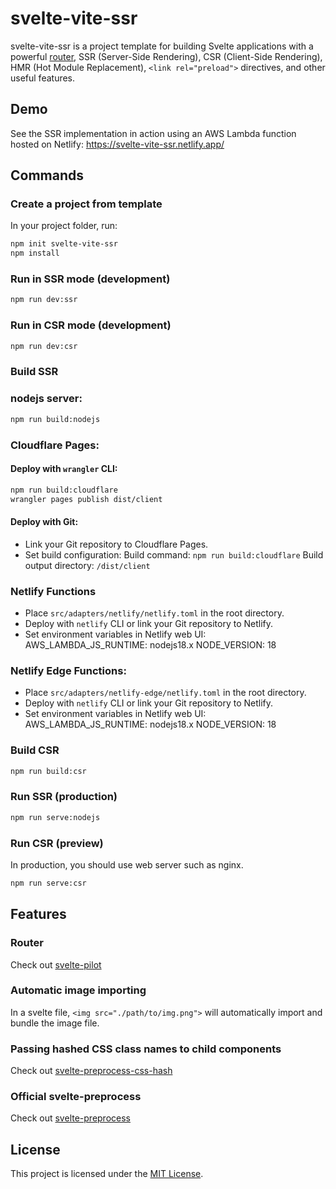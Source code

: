 # svelte-vite-ssr
svelte-vite-ssr is a project template for building Svelte applications with a powerful [router](https://github.com/jiangfengming/svelte-pilot), SSR (Server-Side Rendering), CSR (Client-Side Rendering), HMR (Hot Module Replacement), `<link rel="preload">` directives, and other useful features.

## Demo
See the SSR implementation in action using an AWS Lambda function hosted on Netlify:
https://svelte-vite-ssr.netlify.app/

## Commands
### Create a project from template
In your project folder, run:

```sh
npm init svelte-vite-ssr
npm install
```

### Run in SSR mode (development)
```sh
npm run dev:ssr
```

### Run in CSR mode (development)
```sh
npm run dev:csr
```

### Build SSR

### nodejs server:
```sh
npm run build:nodejs
```

### Cloudflare Pages:
#### Deploy with `wrangler` CLI:
```sh
npm run build:cloudflare
wrangler pages publish dist/client
```

#### Deploy with Git:
* Link your Git repository to Cloudflare Pages.
* Set build configuration:
  Build command: `npm run build:cloudflare`
  Build output directory: `/dist/client`

### Netlify Functions
* Place `src/adapters/netlify/netlify.toml` in the root directory.
* Deploy with `netlify` CLI or link your Git repository to Netlify.
* Set environment variables in Netlify web UI:
  AWS_LAMBDA_JS_RUNTIME: nodejs18.x
  NODE_VERSION: 18

### Netlify Edge Functions:
* Place `src/adapters/netlify-edge/netlify.toml` in the root directory.
* Deploy with `netlify` CLI or link your Git repository to Netlify.
* Set environment variables in Netlify web UI:
  AWS_LAMBDA_JS_RUNTIME: nodejs18.x
  NODE_VERSION: 18

### Build CSR
```sh
npm run build:csr
```

### Run SSR (production)
```sh
npm run serve:nodejs
```

### Run CSR (preview)
In production, you should use web server such as nginx.

```sh
npm run serve:csr
```

## Features

### Router
Check out [svelte-pilot](https://github.com/jiangfengming/svelte-pilot)

### Automatic image importing
In a svelte file, `<img src="./path/to/img.png">` will automatically import and bundle the image file.

### Passing hashed CSS class names to child components
Check out [svelte-preprocess-css-hash](https://github.com/jiangfengming/svelte-preprocess-css-hash)

### Official svelte-preprocess
Check out [svelte-preprocess](https://github.com/sveltejs/svelte-preprocess)

## License
This project is licensed under the [MIT License](LICENSE).
